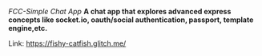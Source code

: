 *FCC-Simple Chat App*
**A chat app that explores advanced express concepts like socket.io, oauth/social authentication, passport, template engine,etc.**

Link: https://fishy-catfish.glitch.me/
